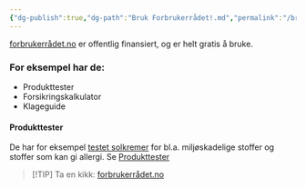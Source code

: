 ```yaml
---
{"dg-publish":true,"dg-path":"Bruk Forbrukerrådet!.md","permalink":"/bruk-forbrukerradet/"}
---
```



[forbrukerrådet.no](https://forbrukerrådet.no) er offentlig finansiert, og er helt gratis å bruke.

### For eksempel har de:
- Produkttester
- Forsikringskalkulator
- Klageguide

#### Produkttester
De har for eksempel [testet solkremer](https://www.forbrukerradet.no/tester/solkrem-2023) for bl.a. miljøskadelige stoffer og stoffer som kan gi allergi. Se [Produkttester](https://www.forbrukerradet.no/tester/)

> [!TIP] Ta en kikk: [forbrukerrådet.no](https://forbrukerrådet.no)